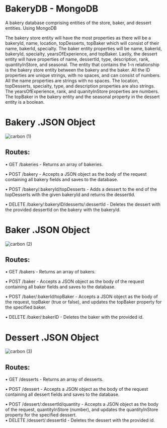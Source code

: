 # BakeryDB - MongoDB
A bakery database comprising entities of the store, baker, and dessert entities. Using MongoDB

The bakery store entity will have the most properties as there will be a bakeryId, name, location, topDesserts, topBaker which will consist of their name, bakerId, specialty. The baker entity properties will be name, bakerId, bakeryId, specialty, yearsOfExperience, and topBaker. Lastly, the dessert entity will have properties of name, dessertId, type, description, rank, quantityInStore, and seasonal. The entity that contains the 1-n relationship is the bakery store entity between the bakery and the baker. All the ID properties are unique strings, with no spaces, and can consist of numbers. All the name properties are strings with no spaces. The location, topDesserts, specialty, type, and description properties are also strings. The yearsOfExperience, rank, and quanityInStore properties are numbers. The topBaker in the bakery entity and the seasonal property in the dessert entity is a boolean. 

# Bakery .JSON Object 

![carbon (1)](https://github.com/thaovyvle/BakeryDB/assets/122627050/21200436-64e4-4ebb-bd54-92de6b3ffec9)

## Routes:

  • GET /bakeries - Returns an array of bakeries.

  • POST /bakery -  Accepts a JSON object as the body of the request containing all bakery fields and saves to the database.

  • POST /bakery/:bakeryId/topDesserts - Adds a dessert to the end of the topDesserts with the given bakeryId and returns the dessertId.

  • DELETE /bakery/:bakeryID/desserts/:dessertId - Deletes the dessert with the provided dessertId on the bakery with the bakeryId.
 

# Baker .JSON Object

![carbon (2)](https://github.com/thaovyvle/BakeryDB/assets/122627050/974ad349-ed79-4ad3-9488-32288b7fbf9f)

## Routes:

  • GET /bakers - Returns an array of bakers.

  • POST /baker -  Accepts a JSON object as the body of the request containing all baker fields and saves to the database.

  • POST /baker/:bakerId/topBaker - Accepts a JSON object as the body of the request, topBaker (true or false), and updates the topBaker property for the specified baker. 

  • DELETE /baker/:bakerID - Deletes the baker with the provided id.
 

# Dessert .JSON Object

![carbon (3)](https://github.com/thaovyvle/BakeryDB/assets/122627050/6df74fc9-7d0d-4913-a7b2-f14dc7c7a22d)

## Routes:

  • GET /desserts - Returns an array of desserts.

  • POST /dessert -  Accepts a JSON object as the body of the request containing all dessert fields and saves to the database.

  • POST /dessert/:dessertId/quantity - Accepts a JSON object as the body of the request, quantityInStore (number), and updates the quantityInStore property for the specified dessert.  
  • DELETE /dessert/:dessertId - Deletes the dessert with the provided id.
